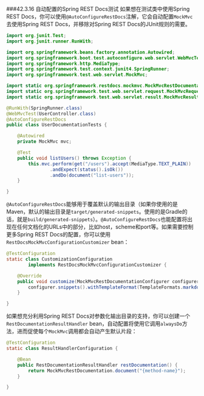 ###42.3.16 自动配置的Spring REST Docs测试
如果想在测试类中使用Spring REST Docs，你可以使用`@AutoConfigureRestDocs`注解，它会自动配置`MockMvc`去使用Spring REST Docs，并移除对Spring REST Docs的JUnit规则的需要。
```java
import org.junit.Test;
import org.junit.runner.RunWith;

import org.springframework.beans.factory.annotation.Autowired;
import org.springframework.boot.test.autoconfigure.web.servlet.WebMvcTest;
import org.springframework.http.MediaType;
import org.springframework.test.context.junit4.SpringRunner;
import org.springframework.test.web.servlet.MockMvc;

import static org.springframework.restdocs.mockmvc.MockMvcRestDocumentation.document;
import static org.springframework.test.web.servlet.request.MockMvcRequestBuilders.get;
import static org.springframework.test.web.servlet.result.MockMvcResultMatchers.*;

@RunWith(SpringRunner.class)
@WebMvcTest(UserController.class)
@AutoConfigureRestDocs
public class UserDocumentationTests {

    @Autowired
    private MockMvc mvc;

    @Test
    public void listUsers() throws Exception {
        this.mvc.perform(get("/users").accept(MediaType.TEXT_PLAIN))
                .andExpect(status().isOk())
                .andDo(document("list-users"));
    }

}
```
`@AutoConfigureRestDocs`能够用于覆盖默认的输出目录（如果你使用的是Maven，默认的输出目录是`target/generated-snippets`。使用的是Gradle的话，就是`build/generated-snippets`）。`@AutoConfigureRestDocs`也能配置将出现在任何文档化的URLs中的部分，比如host，scheme和port等。如果需要控制更多Spring REST Docs的配置，你可以使用`RestDocsMockMvcConfigurationCustomizer` bean：
```java
@TestConfiguration
static class CustomizationConfiguration
        implements RestDocsMockMvcConfigurationCustomizer {

    @Override
    public void customize(MockMvcRestDocumentationConfigurer configurer) {
        configurer.snippets().withTemplateFormat(TemplateFormats.markdown());
    }

}
```
如果想充分利用Spring REST Docs对参数化输出目录的支持，你可以创建一个`RestDocumentationResultHandler` bean，自动配置将使用它调用`alwaysDo`方法，进而促使每个`MockMvc`调用都会自动产生默认片段：
```java
@TestConfiguration
static class ResultHandlerConfiguration {

    @Bean
    public RestDocumentationResultHandler restDocumentation() {
        return MockMvcRestDocumentation.document("{method-name}");
    }

}
```
